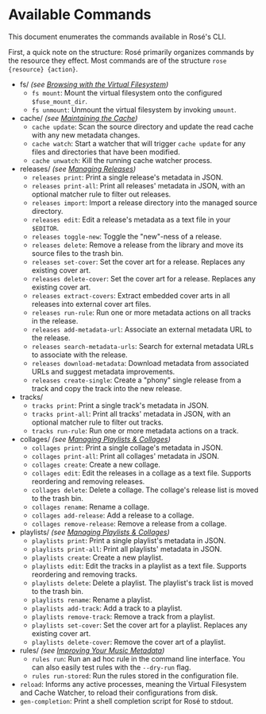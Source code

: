 # Available Commands

This document enumerates the commands available in Rosé's CLI.

First, a quick note on the structure: Rosé primarily organizes commands by the
resource they effect. Most commands are of the structure `rose {resource} {action}`.

- fs/ _(see [Browsing with the Virtual Filesystem](./VIRTUAL_FILESYSTEM.md))_
  - `fs mount`: Mount the virtual filesystem onto the configured `$fuse_mount_dir`.
  - `fs unmount`: Unmount the virtual filesystem by invoking `umount`.
- cache/ _(see [Maintaining the Cache](./CACHE_MAINTENANCE.md))_
  - `cache update`: Scan the source directory and update the read cache with
    any new metadata changes.
  - `cache watch`: Start a watcher that will trigger `cache update` for any
    files and directories that have been modified.
  - `cache unwatch`: Kill the running cache watcher process.
- releases/ _(see [Managing Releases](./RELEASES.md))_
  - `releases print`: Print a single release's metadata in JSON.
  - `releases print-all`: Print all releases' metadata in JSON, with an
    optional matcher rule to filter out releases.
  - `releases import`: Import a release directory into the managed source
    directory.
  - `releases edit`: Edit a release's metadata as a text file in your
    `$EDITOR`.
  - `releases toggle-new`: Toggle the "new"-ness of a release.
  - `releases delete`: Remove a release from the library and move its source
    files to the trash bin.
  - `releases set-cover`: Set the cover art for a release. Replaces any
    existing cover art.
  - `releases delete-cover`: Set the cover art for a release. Replaces any
    existing cover art.
  - `releases extract-covers`: Extract embedded cover arts in all releases into
    external cover art files.
  - `releases run-rule`: Run one or more metadata actions on all tracks in the
    release.
  - `releases add-metadata-url`: Associate an external metadata URL to the release.
  - `releases search-metadata-urls`: Search for external metadata URLs to
    associate with the release.
  - `releases download-metadata`: Download metadata from associated URLs and
    suggest metadata improvements.
  - `releases create-single`: Create a "phony" single release from a track and
    copy the track into the new release.
- tracks/
  - `tracks print`: Print a single track's metadata in JSON.
  - `tracks print-all`: Print all tracks' metadata in JSON, with an optional
    matcher rule to filter out tracks.
  - `tracks run-rule`: Run one or more metadata actions on a track.
- collages/ _(see [Managing Playlists & Collages](./PLAYLISTS_COLLAGES.md))_
  - `collages print`: Print a single collage's metadata in JSON.
  - `collages print-all`: Print all collages' metadata in JSON.
  - `collages create`: Create a new collage.
  - `collages edit`: Edit the releases in a collage as a text file. Supports
    reordering and removing releases.
  - `collages delete`: Delete a collage. The collage's release list is moved to
    the trash bin.
  - `collages rename`: Rename a collage.
  - `collages add-release`: Add a release to a collage.
  - `collages remove-release`: Remove a release from a collage.
- playlists/ _(see [Managing Playlists & Collages](./PLAYLISTS_COLLAGES.md))_
  - `playlists print`: Print a single playlist's metadata in JSON.
  - `playlists print-all`: Print all playlists' metadata in JSON.
  - `playlists create`: Create a new playlist.
  - `playlists edit`: Edit the tracks in a playlist as a text file. Supports
    reordering and removing tracks.
  - `playlists delete`: Delete a playlist. The playlist's track list is moved to
    the trash bin.
  - `playlists rename`: Rename a playlist.
  - `playlists add-track`: Add a track to a playlist.
  - `playlists remove-track`: Remove a track from a playlist.
  - `playlists set-cover`: Set the cover art for a playlist. Replaces any existing
    cover art.
  - `playlists delete-cover`: Remove the cover art of a playlist.
- rules/ _(see [Improving Your Music Metadata](./METADATA_TOOLS.md))_
  - `rules run`: Run an ad hoc rule in the command line interface. You can also
    easily test rules with the `--dry-run` flag.
  - `rules run-stored`: Run the rules stored in the configuration file.
- `reload`: Informs any active processes, meaning the Virtual Filesystem and
  Cache Watcher, to reload their configurations from disk.
- `gen-completion`: Print a shell completion script for Rosé to stdout.
